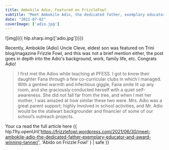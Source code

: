 ```yaml
---
title: Ambokile Adio, Featured on FrizzleFowl
subtitle: "Meet Ambokile Adio, the dedicated father, exemplary educator and award winning tanner"
date: "2021-07-02"
coverImage: ['adio.jpg']
---
```


![img]({{ hlp.sharp.img(['adio.jpg'])}})

Recently, Ambokile (Adio) Uncle Cleve, eldest son was featured on Trini blog/magazine Frizzle Fowl, and this was not a brief mention either, the post goes in depth into the Adio's background, work, family life, etc. Congrats Adio!

> I first met the Adios while teaching at PFESS. I got to know their daughter Fana through a few co-curricular clubs in which I managed. With a genteel warmth and infectious giggle, Fana smile lit up any room, and she graciously conducted herself with a quiet self-awareness. She did not fall far from the tree, and when I met her mother, I was amazed at how similar these two were. Mrs. Adio was a great parent support; highly involved in school activities, and Mr. Adio would be the stalwart backgrounder and financier of some of our school’s outreach projects.

 Your ca read the full article here  {{ hlp.11ty.openUrl('https://frizzlefowl.wordpress.com/2021/06/30/meet-ambokile-adio-the-dedicated-father-exemplary-educator-and-award-winning-tanner/', 'Abido on Frizzle Fowl' ) | safe }}

